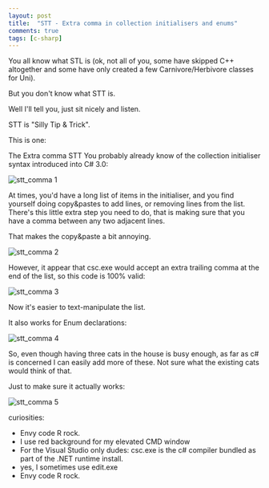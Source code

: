 ```yaml
---
layout: post
title:  "STT - Extra comma in collection initialisers and enums"
comments: true
tags: [c-sharp]
---
```



You all know what STL is (ok, not all of you, some have skipped C++ altogether and some have only created a few Carnivore/Herbivore classes for Uni).



But you don't know what STT is.

Well I'll tell you, just sit nicely and listen.



STT is "Silly Tip &amp; Trick".



This is one:


The Extra comma STT
You probably already know of the collection initialiser syntax introduced into C# 3.0:

![stt_comma 1](http://kenegozi.com/blog/uploaded/windowslivewriter/sttextracommaincollectioninitialisersand_9a73/1a6d2ba2-b96c-44ed-92fb-2e005b609e85.png)

At times, you'd have a long list of items in the initialiser, and you find yourself doing copy&amp;pastes to add lines, or removing lines from the list. There's this little extra step you need to do, that is making sure that you have a comma between any two adjacent lines.

That makes the copy&amp;paste a bit annoying.

![stt_comma 2](http://kenegozi.com/blog/uploaded/windowslivewriter/sttextracommaincollectioninitialisersand_9a73/595074d9-dc9c-4331-beba-cf1968fba699.png)

However, it appear that csc.exe would accept an extra trailing comma at the end of the list, so this code is 100% valid:

![stt_comma 3](http://kenegozi.com/blog/uploaded/windowslivewriter/sttextracommaincollectioninitialisersand_9a73/5a800ad3-bbc0-4d9c-8f43-b46784fb8032.png)

Now it's easier to text-manipulate the list.





It also works for Enum declarations:

![stt_comma 4](http://kenegozi.com/blog/uploaded/windowslivewriter/sttextracommaincollectioninitialisersand_9a73/650d3009-08f2-4014-a360-2901883245d6.png)



So, even though having three cats in the house is busy enough, as far as c# is concerned I can easily add more of these. Not sure what the existing cats would think of that.



Just to make sure it actually works:

![stt_comma 5](http://kenegozi.com/blog/uploaded/windowslivewriter/sttextracommaincollectioninitialisersand_9a73/196e049d-f643-4587-b765-a85d4b21549a.png)







curiosities:
- Envy code R rock.  
- I use red background for my elevated CMD window  
- For the Visual Studio only dudes: csc.exe is the c# compiler bundled as part of the .NET runtime install.  
- yes, I sometimes use edit.exe  
- Envy code R rock.






